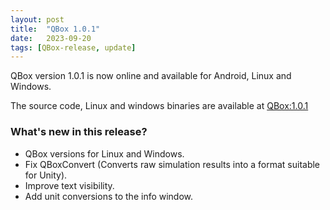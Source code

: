 ```yaml
---
layout: post
title:  "QBox 1.0.1"
date:   2023-09-20
tags: [QBox-release, update]
---
```

QBox version 1.0.1 is now online and available for Android, Linux and Windows.

The source code, Linux and windows binaries are available at [QBox:1.0.1](https://github.com/lsiemens/QBox/releases/tag/1.0.1)

### What's new in this release?
- QBox versions for Linux and Windows.
- Fix QBoxConvert (Converts raw simulation results into a format suitable for Unity).
- Improve text visibility.
- Add unit conversions to the info window.


